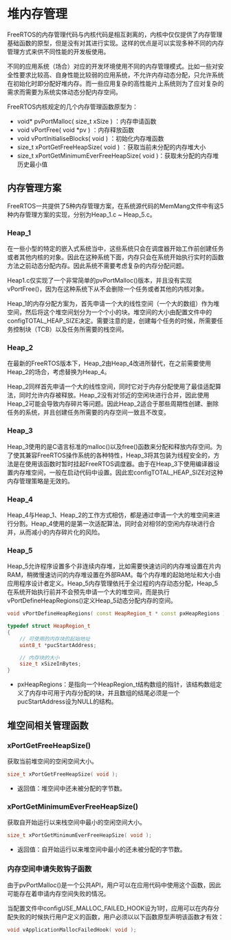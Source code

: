 # 堆内存管理

FreeRTOS的内存管理代码与内核代码是相互剥离的，内核中仅仅提供了内存管理基础函数的原型，但是没有对其进行实现。这样的优点是可以实现多种不同的内存管理方式来供不同性能的开发板使用。

不同的应用系统（场合）对应的开发环境使用不同的内存管理模式。比如一些对安全性要求比较高、自身性能比较弱的应用系统，不允许内存动态分配，只允许系统在初始化时即分配好堆内存。而一些应用复杂的高性能片上系统则为了应对复杂的需求而需要为系统实体动态分配内存空间。

FreeRTOS内核规定的几个内存管理函数原型为：
- void* pvPortMalloc( size_t xSize ) ：内存申请函数
- void vPortFree( void *pv ) ：内存释放函数
- void vPortInitialiseBlocks( void ) ：初始化内存堆函数
- size_t xPortGetFreeHeapSize( void ) ：获取当前未分配的内存堆大小
- size_t xPortGetMinimumEverFreeHeapSize( void )：获取未分配的内存堆历史最小值

## 内存管理方案

FreeRTOS一共提供了5种内存管理方案，在系统源代码的MemMang文件中有这5种内存管理方案的实现，分别为Heap_1.c ~ Heap_5.c。

### Heap_1

在一些小型的特定的嵌入式系统当中，这些系统只会在调度器开始工作前创建任务或者其他内核的对象。因此在这种系统下面，内存只会在系统开始执行实时的函数方法之前动态分配内存。因此系统不需要考虑复杂的内存分配问题。

Heap1.c仅实现了一个非常简单的pvPortMalloc()版本，并且没有实现vPortFree()，因为在这种系统下从不会删除一个任务或者其他的内核对象。

Heap_1的内存分配方案为，首先申请一个大的线性空间（一个大的数组）作为堆空间，然后将这个堆空间划分为一个个小的块。堆空间的大小由配置文件中的configTOTAL_HEAP_SIZE决定。需要注意的是，创建每个任务的时候，所需要任务控制块（TCB）以及任务所需要的栈空间。

### Heap_2

在最新的FreeRTOS版本下，Heap_2由Heap_4改进所替代，在之前需要使用Heap_2的场合，考虑替换为Heap_4。

Heap_2同样首先申请一个大的线性空间，同时它对于内存分配使用了最佳适配算法，同时允许内存被释放。Heap_2没有对邻近的空闲块进行合并，因此使用Heap_2可能会导致内存碎片等问题。因此Heap_2适合于那些周期性创建、删除任务的系统，并且创建任务所需要的内存空间一致且不改变。

### Heap_3

Heap_3使用的是C语言标准的malloc()以及free()函数来分配和释放内存空间。为了使其兼容FreeRTOS操作系统的各种特性，Heap_3将其包装为线程安全的，方法是在使用该函数时暂时挂起FreeRTOS调度器。由于在Heap_3下使用编译器设置内存堆空间，一般在启动代码中设置。因此宏configTOTAL_HEAP_SIZE对这种内存管理策略是无效的。

### Heap_4

Heap_4与Heap_1、Heap_2的工作方式相仿，都是通过申请一个大的堆空间来进行分割。Heap_4使用的是第一次适配算法，同时会对相邻的空闲内存块进行合并，从而减小的内存碎片化的风险。

### Heap_5

Heap_5允许程序设置多个非连续内存堆，比如需要快速访问的内存堆设置在片内RAM，稍微慢速访问的内存堆设置在外部RAM。每个内存堆的起始地址和大小由应用程序设计者定义。Heap_5内存管理依托于全过程的内存动态分配，Heap_5在系统开始执行前并不会预先申请一个大的堆空间，而是执行vPortDefineHeapRegions()定义Heap_5动态分配内存的空间。

```C++
void vPortDefineHeapRegions( const HeapRegion_t * const pxHeapRegions );

typedef struct HeapRegion_t
{
    // 可使用的内存块的起始地址
    uint8_t *pucStartAddress;

    // 内存块的大小
    size_t xSizeInBytes;
}
```

- pxHeapRegions：是指向一个HeapRegion_t结构数组的指针，该结构数组定义了内存中可用于内存分配的块，并且数组的结尾必须是一个pucStartAddress设为NULL的结构。

## 堆空间相关管理函数

### xPortGetFreeHeapSize()

获取当前堆空间的空闲空间大小。

```C++
size_t xPortGetFreeHeapSize( void );
```

- 返回值：堆空间中还未被分配的字节数。

### xPortGetMinimumEverFreeHeapSize()

获取自开始运行以来栈空间中最小的空闲空间大小。

```C++
size_t xPortGetMinimumEverFreeHeapSize( void );
```

- 返回值：自开始运行以来堆空间中最小的还未被分配的字节数。

### 内存空间申请失败钩子函数

由于pvPortMalloc()是一个公共API，用户可以在应用代码中使用这个函数，因此可能存在着申请内存空间失败的情况。

当配置文件中configUSE_MALLOC_FAILED_HOOK设为1时，应用可以在内存分配失败的时候执行用户定义的函数，用户必须以以下函数原型声明该函数才有效：

```C++
void vApplicationMallocFailedHook( void );
```
